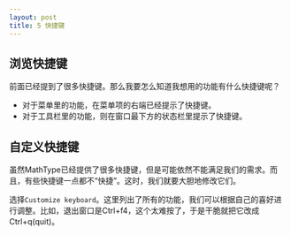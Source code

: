```yaml
---
layout: post
title: 5 快捷键
---
```

## 浏览快捷键
前面已经提到了很多快捷键。那么我要怎么知道我想用的功能有什么快捷键呢？

- 对于菜单里的功能，在菜单项的右端已经提示了快捷键。
- 对于工具栏里的功能，则在窗口最下方的状态栏里提示了快捷键。

## 自定义快捷键
虽然MathType已经提供了很多快捷键，但是可能依然不能满足我们的需求。而且，有些快捷键一点都不“快捷”。这时，我们就要大胆地修改它们。

选择`Customize keyboard`。这里列出了所有的功能，我们可以根据自己的喜好进行调整。比如，退出窗口是Ctrl+f4，这个太难按了，于是干脆就把它改成Ctrl+q(quit)。

